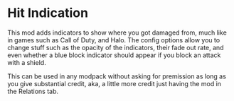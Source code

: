 # Hit Indication
This mod adds indicators to show where you got damaged from, much like in games such as Call of Duty, and Halo. The config options allow you to change stuff such as the opacity of the indicators, their fade out rate, and even whether a blue block indicator should appear if you block an attack with a shield.

This can be used in any modpack without asking for premission as long as you give substantial credit, aka, a little more credit just having the mod in the Relations tab.